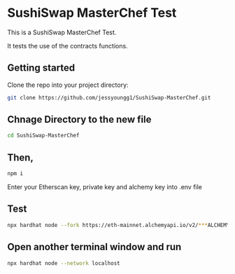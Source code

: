 # SushiSwap MasterChef Test
This is a SushiSwap MasterChef Test.

It tests the use of the contracts functions.

## Getting started
Clone the repo into your project directory:
```bash
git clone https://github.com/jessyoungg1/SushiSwap-MasterChef.git
```

## Chnage Directory to the new file
```bash
cd SushiSwap-MasterChef
```

## Then,
```bash
npm i
```

Enter your Etherscan key, private key and alchemy key into .env file 

## Test
```bash
npx hardhat node --fork https://eth-mainnet.alchemyapi.io/v2/***ALCHEMY_KEY***** --fork-block-number RECENT_BLOCK_NUMBER
```
## Open another terminal window and run
```bash
npx hardhat node --network localhost
```
